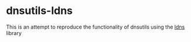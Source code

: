 dnsutils-ldns
=============

This is an attempt to reproduce the functionality of dnsutils using the [ldns][1] library

[1]: https://www.nlnetlabs.nl/projects/ldns/ "ldns Homepage"
